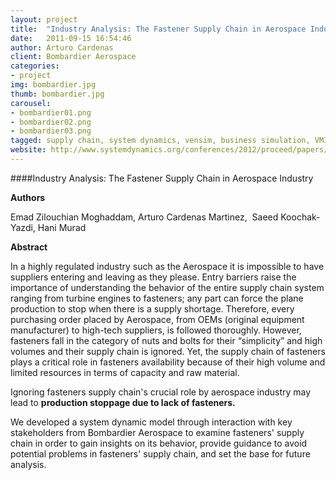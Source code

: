 ```yaml
---
layout: project
title:  "Industry Analysis: The Fastener Supply Chain in Aerospace Industry"
date:   2011-09-15 16:54:46
author: Arturo Cardenas
client: Bombardier Aerospace
categories:
- project
img: bombardier.jpg
thumb: bombardier.jpg
carousel:
- bombardier01.png
- bombardier02.png
- bombardier03.png
tagged: supply chain, system dynamics, vensim, business simulation, VMI
website: http://www.systemdynamics.org/conferences/2012/proceed/papers/P1296.pdf
---
```

####Industry Analysis: The Fastener Supply Chain in Aerospace Industry

**Authors**

Emad Zilouchian Moghaddam, Arturo Cardenas Martinez,  Saeed Koochak-Yazdi, Hani Murad 


**Abstract**

In a highly regulated industry such as the Aerospace it is impossible to have suppliers entering and leaving as they please. Entry barriers raise the importance of understanding the behavior of the entire supply chain system ranging from turbine engines to fasteners; any part can force the plane production to stop when there is a supply shortage. Therefore, every purchasing order placed by Aerospace, from OEMs (original equipment manufacturer) to high-tech suppliers, is followed thoroughly. However, fasteners fall in the category of nuts and bolts for their “simplicity” and high volumes and their supply chain is ignored. Yet, the supply chain of fasteners plays a critical role in fasteners availability because of their high volume and limited resources in terms of capacity and raw material. 


Ignoring fasteners supply chain's crucial role by aerospace industry may lead to **production stoppage due to lack of fasteners.** 


We developed a system dynamic model through interaction with key stakeholders from Bombardier Aerospace to examine fasteners' supply chain in order to gain insights on its behavior, provide guidance to avoid potential problems in fasteners' supply chain, and set the base for future analysis.
